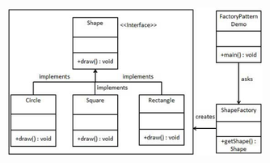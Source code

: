 ![](https://github.com/learniteasy/design-patterns/blob/master/docs/factory_pattern_uml_diagram.jpg?raw=true)
